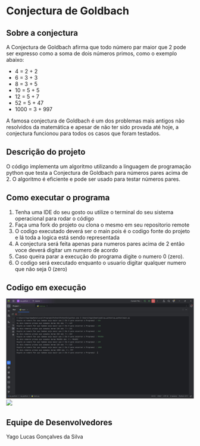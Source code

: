 # Conjectura de Goldbach

## Sobre a conjectura
A Conjectura de Goldbach afirma que  todo número par maior que 2 pode ser expresso como a soma de dois números primos, como o exemplo abaixo:

* 4 = 2 + 2 
* 6 = 3 + 3 
* 8 = 3 + 5 
* 10 = 5 + 5 
* 12 = 5 + 7 
* 52 = 5 + 47 
* 1000 = 3 + 997

A famosa conjectura de Goldbach é um dos problemas mais antigos não resolvidos da matemática e apesar de não ter sido provada até hoje, a conjectura funcionou para todos os casos que foram testados. 

## Descrição do projeto
O código implementa um algoritmo utilizando a linguagem de programação python que testa a Conjectura de Goldbach para números pares acima de 2. O algoritmo é eficiente e pode ser usado para testar números pares.

## Como executar o programa
1. Tenha uma IDE do seu gosto ou utilize o terminal do seu sistema operacional para rodar o código
2. Faça uma fork do projeto ou clona o mesmo em seu repositorio remote
3. O codigo executado deverá ser o main pois é o codigo fonte do projeto e lá toda a logica está sendo representada
4. A conjectura será feita apenas para numeros pares acima de 2 então voce deverá digitar um numero de acordo
5. Caso queira parar a execução do programa digite o numero 0 (zero).
6. O codigo será executado enquanto o usuario digitar qualquer numero que não seja 0 (zero)

## Codigo em execução
![](./programa/programa-em-execucao.jpeg)
![](./programa/programa-em-execucao.gif)

## Equipe de Desenvolvedores
Yago Lucas Gonçalves da Silva
